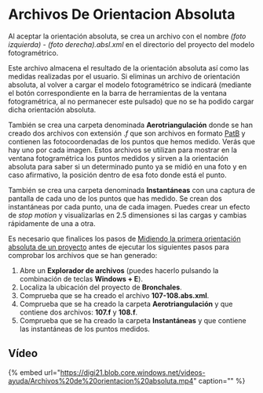 # Archivos De Orientacion Absoluta

Al aceptar la orientación absoluta, se crea un archivo con el nombre _\(foto izquierda\) - \(foto derecha\).absl.xml_ en el directorio del proyecto del modelo fotogramétrico.

Este archivo almacena el resultado de la orientación absoluta así como las medidas realizadas por el usuario. Si eliminas un archivo de orientación absoluta, al volver a cargar el modelo fotogramétrico se indicará \(mediante el botón correspondiente en la barra de herramientas de la ventana fotogramétrica, al no permanecer este pulsado\) que no se ha podido cargar dicha orientación absoluta.

También se crea una carpeta denominada **Aerotriangulación** donde se han creado dos archivos con extensión ._f_ que son archivos en formato [PatB](archivos-orientacion-absoluta.md) y contienen las fotocoordenadas de los puntos que hemos medido. Verás que hay uno por cada imagen. Estos archivos se utilizan para mostrar en la ventana fotogramétrica los puntos medidos y sirven a la orientación absoluta para saber si un determinado punto ya se midió en una foto y en caso afirmativo, la posición dentro de esa foto donde está el punto.

También se crea una carpeta denominada **Instantáneas** con una captura de pantalla de cada uno de los puntos que has medido. Se crean dos instantáneas por cada punto, una de cada imagen. Puedes crear un efecto de _stop motion_ y visualizarlas en 2.5 dimensiones si las cargas y cambias rápidamente de una a otra.

Es necesario que finalices los pasos de [Midiendo la primera orientación absoluta de un proyecto](https://github.com/digi21/docs/tree/7fc627c885c16fb88afc7cc05a6df2a2f4a54563/digi3d-net/primeros-pasos/comenzando-a-utilizar-digi3d.net/comenzando-con-la-ventana-fotogrametrica/sensor-camara-conica/untitled-11/orientacion-absoluta/MidiendoLaPrimeraOrientacionAbsolutaDeUnProyecto.html) antes de ejecutar los siguientes pasos para comprobar los archivos que se han generado:

1. Abre un **Explorador de archivos** \(puedes hacerlo pulsando la combinación de teclas **Windows + E**\).
2. Localiza la ubicación del proyecto de **Bronchales**.
3. Comprueba que se ha creado el archivo **107-108.abs.xml**.
4. Comprueba que se ha creado la carpeta **Aerotriangulación** y que contiene dos archivos: **107.f** y **108.f**.
5. Comprueba que se ha creado la carpeta **Instantáneas** y que contiene las instantáneas de los puntos medidos.

## Vídeo

{% embed url="https://digi21.blob.core.windows.net/videos-ayuda/Archivos%20de%20orientacion%20absoluta.mp4" caption="" %}

